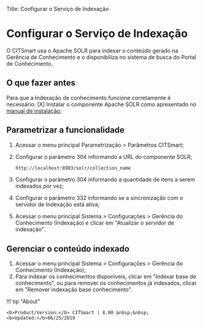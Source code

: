 Title: Configurar o Serviço de Indexação

# Configurar o Serviço de Indexação

O CITSmart usa o Apache SOLR para indexar o conteúdo gerado na Gerência de Conhecimento e o disponibiliza no sistema de busca do Portal de Conhecimento.

## O que fazer antes

Para que a Indexação de conhecimento funcione corretamente é necessário:
[X] Instalar o componente Apache SOLR como apresentado no [manual de instalação][1];

## Parametrizar a funcionalidade

1. Acessar o menu principal Parametrização > Parâmetros CITSmart;
2. Configurar o parâmetro 304 informando a URL do componente SOLR;

    ```sh
    http://localhost:8983/solr/collection_name
    ```
3. Configurar o parâmetro 304 informando a quantidade de itens a serem indexados por vez;

4. Configurar o parâmetro 332 informando se a sincronização com o servidor de Indexação está ativa;

5. Acessar o menu principal Sistema > Configurações > Gerência do Conhecimento (Indexação) e clicar em "Atualizar o servidor de indexação".

## Gerenciar o conteúdo indexado

1. Acessar o menu principal Sistema > Configurações > Gerência do Conhecimento (Indexação);
2. Para indexar os conhecimentos disponíveis, clicar em "Indexar base de conhecimento", ou para remover os conhecimentos já indexados, clicar em "Remover indexação base conhecimento".


!!! tip "About"

    <b>Product/Version:</b> CITSmart | 8.00 &nbsp;&nbsp;
    <b>Updated:</b>06/25/2019

[1]:/pt-br/citsmart-platform-8/get-started/installation-and-upgrade/download-software.html#servidor-de-indexacao-apache-solr_1
